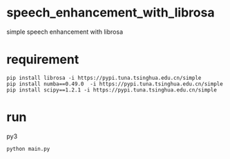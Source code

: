 # speech_enhancement_with_librosa
simple speech enhancement with librosa

# requirement
```
pip install librosa -i https://pypi.tuna.tsinghua.edu.cn/simple
pip install numba==0.49.0  -i https://pypi.tuna.tsinghua.edu.cn/simple
pip install scipy==1.2.1 -i https://pypi.tuna.tsinghua.edu.cn/simple
```

# run
py3
```
python main.py
```
